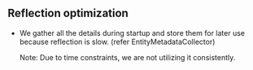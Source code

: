 ## Reflection optimization

- We gather all the details during startup and store them for later use because reflection is slow. (refer EntityMetadataCollector)

  Note: Due to time constraints, we are not utilizing it consistently.